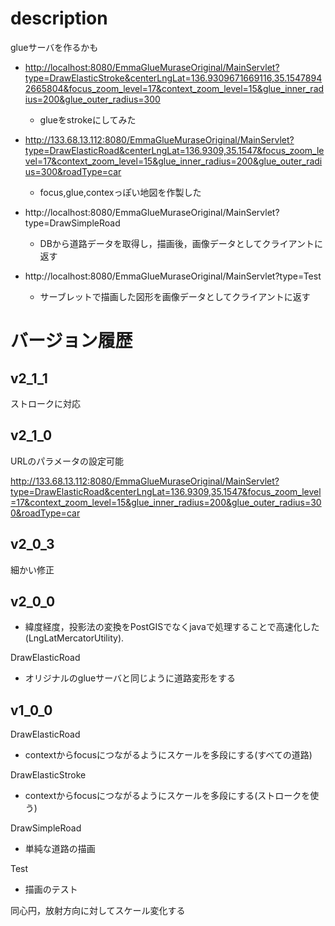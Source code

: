 # description


glueサーバを作るかも


* <http://localhost:8080/EmmaGlueMuraseOriginal/MainServlet?type=DrawElasticStroke&centerLngLat=136.9309671669116,35.15478942665804&focus_zoom_level=17&context_zoom_level=15&glue_inner_radius=200&glue_outer_radius=300>
	- glueをstrokeにしてみた

* <http://133.68.13.112:8080/EmmaGlueMuraseOriginal/MainServlet?type=DrawElasticRoad&centerLngLat=136.9309,35.1547&focus_zoom_level=17&context_zoom_level=15&glue_inner_radius=200&glue_outer_radius=300&roadType=car>
	- focus,glue,contexっぽい地図を作製した

* http://localhost:8080/EmmaGlueMuraseOriginal/MainServlet?type=DrawSimpleRoad
	- DBから道路データを取得し，描画後，画像データとしてクライアントに返す

* http://localhost:8080/EmmaGlueMuraseOriginal/MainServlet?type=Test
	- サーブレットで描画した図形を画像データとしてクライアントに返す


# バージョン履歴

## v2_1_1
ストロークに対応


## v2_1_0
URLのパラメータの設定可能

<http://133.68.13.112:8080/EmmaGlueMuraseOriginal/MainServlet?type=DrawElasticRoad&centerLngLat=136.9309,35.1547&focus_zoom_level=17&context_zoom_level=15&glue_inner_radius=200&glue_outer_radius=300&roadType=car>


## v2_0_3
細かい修正

## v2_0_0

* 緯度経度，投影法の変換をPostGISでなくjavaで処理することで高速化した(LngLatMercatorUtility).

DrawElasticRoad

* オリジナルのglueサーバと同じように道路変形をする

## v1_0_0

DrawElasticRoad

* contextからfocusにつながるようにスケールを多段にする(すべての道路)

DrawElasticStroke

* contextからfocusにつながるようにスケールを多段にする(ストロークを使う)

DrawSimpleRoad

* 単純な道路の描画

Test

* 描画のテスト

同心円，放射方向に対してスケール変化する

